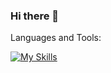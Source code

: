 ### Hi there 👋


Languages and Tools:

[![My Skills](https://skillicons.dev/icons?i=js,html,css,nodejs,figma&theme=dark)](https://skillicons.dev)
